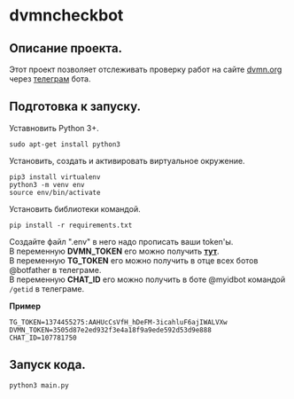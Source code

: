 # dvmncheckbot 

## Описание проекта.   
Этот проект позволяет отслеживать проверку работ на сайте [dvmn.org](dvmn.org) через [телеграм](https://telegram.org/) бота.    
   
## Подготовка к запуску.  
Уставновить Python 3+.
```
sudo apt-get install python3
```
Установить, создать и активировать виртуальное окружение.
```
pip3 install virtualenv
python3 -m venv env
source env/bin/activate
```
Установить библиотеки командой.  
```
pip install -r requirements.txt  
```
    
Создайте файл ".env" в него надо прописать ваши token'ы.   
В переменную **DVMN_TOKEN** его можно получить [**тут**](https://dvmn.org/api/docs/).   
В переменную **TG_TOKEN** его можно получить в отце всех ботов @botfather в телеграме.    
В переменную **CHAT_ID** его можно получить в боте @myidbot командой `/getid` в телеграме.
    
**Пример**  
```
TG_TOKEN=1374455275:AAHUcCsVfH_hDeFM-3icahluF6ajIWALVXw
DVMN_TOKEN=3505d87e2ed932f3e4a18f9a9ede592d53d9e888
CHAT_ID=107781750
```

## Запуск кода.  
```
python3 main.py
```
